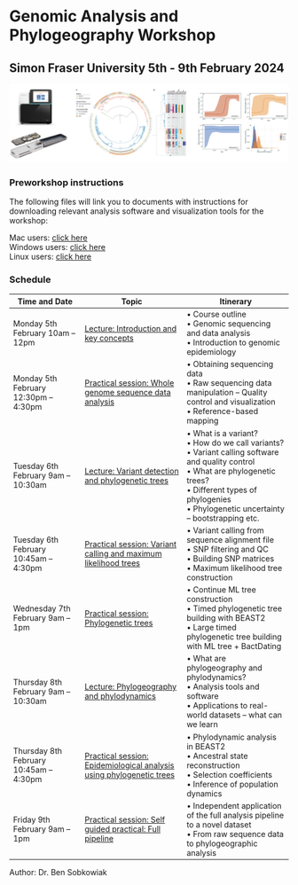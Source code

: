 # Genomic Analysis and Phylogeography Workshop
## Simon Fraser University 5th - 9th February 2024 

![Title Image](Sequence_trees.png)

### Preworkshop instructions

The following files will link you to documents with instructions for downloading relevant analysis software and visualization tools for the workshop:

Mac users: [click here](Pre-Workshop_instructions/Mac_instructions.md)<br>
Windows users: [click here](Pre-Workshop_instructions/Windows_instructions.md)<br>
Linux users: [click here](Pre-Workshop_instructions/Linux_instructions.md)<br>

### Schedule

| Time and Date                  | Topic                                           | Itinerary                                                 |
|--------------------------------|-------------------------------------------------|-----------------------------------------------------------|
| Monday 5th February 10am – 12pm | [Lecture: Introduction and key concepts](Lectures/Introduction.md) | • Course outline<br>• Genomic sequencing and data analysis<br>• Introduction to genomic epidemiology |
| Monday 5th February 12:30pm – 4:30pm | [Practical session: Whole genome sequence data analysis](Practicals/WGS_Analysis.md) | • Obtaining sequencing data<br>• Raw sequencing data manipulation – Quality control and visualization<br>• Reference-based mapping |
| Tuesday 6th February 9am – 10:30am | [Lecture: Variant detection and phylogenetic trees](Lectures/VariantCalling.md) | • What is a variant?<br>• How do we call variants?<br>• Variant calling software and quality control<br>• What are phylogenetic trees?<br>• Different types of phylogenies<br>• Phylogenetic uncertainty – bootstrapping etc. |
| Tuesday 6th February 10:45am – 4:30pm | [Practical session: Variant calling and maximum likelihood trees](Practicals/VariantCalling_MLtrees.md) | • Variant calling from sequence alignment file<br>• SNP filtering and QC<br>• Building SNP matrices<br>• Maximum likelihood tree construction |
| Wednesday 7th February 9am – 1pm | [Practical session: Phylogenetic trees](Practicals/Phylogenetics.md) | • Continue ML tree construction<br>• Timed phylogenetic tree building with BEAST2<br>• Large timed phylogenetic tree building with ML tree + BactDating |
| Thursday 8th February 9am – 10:30am | [Lecture: Phylogeography and phylodynamics](Lectures/Phylogeography_Phylodynamics.md) | • What are phylogeography and phylodynamics?<br>• Analysis tools and software<br>• Applications to real-world datasets – what can we learn |
| Thursday 8th February 10:45am – 4:30pm | [Practical session: Epidemiological analysis using phylogenetic trees](Practicals/Phylodynamics.md) | • Phylodynamic analysis in BEAST2<br>• Ancestral state reconstruction<br>• Selection coefficients<br>• Inference of population dynamics |
| Friday 9th February 9am – 1pm  | [Practical session: Self guided practical: Full pipeline](Practicals/Full_pipeline_test.md) | • Independent application of the full analysis pipeline to a novel dataset<br>• From raw sequence data to phylogeographic analysis |


Author: Dr. Ben Sobkowiak

